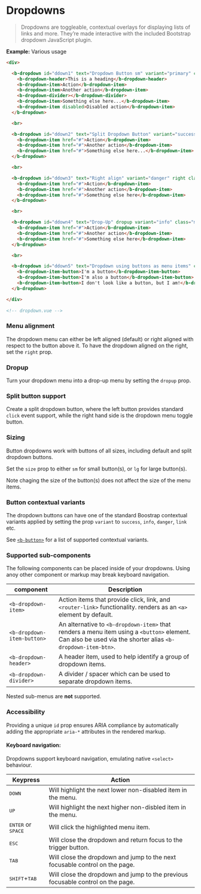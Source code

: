 # Dropdowns

> Dropdowns are toggleable, contextual overlays for displaying lists of links and more. They’re made interactive with the included Bootstrap dropdown JavaScript plugin.


**Example:** Various usage
```html
<div>

  <b-dropdown id="ddown1" text="Dropdown Button sm" variant="primary" class="m-md-2">
    <b-dropdown-header>This is a heading</b-dropdown-header>
    <b-dropdown-item>Action</b-dropdown-item>
    <b-dropdown-item>Another action</b-dropdown-item>
    <b-dropdown-divider></b-dropdown-divider>
    <b-dropdown-item>Something else here...</b-dropdown-item>
    <b-dropdown-item disabled>Disabled action</b-dropdown-item>
  </b-dropdown>

  <br>

  <b-dropdown id="ddown2" text="Split Dropdown Button" variant="success" split class="m-md-2">
    <b-dropdown-item href="#">Action</b-dropdown-item>
    <b-dropdown-item href="#">Another action</b-dropdown-item>
    <b-dropdown-item href="#">Something else here...</b-dropdown-item>
  </b-dropdown>

  <br>

  <b-dropdown id="ddown3" text="Right align" variant="danger" right class="m-md-2">
    <b-dropdown-item href="#">Action</b-dropdown-item>
    <b-dropdown-item href="#">Another action</b-dropdown-item>
    <b-dropdown-item href="#">Something else here</b-dropdown-item>
  </b-dropdown>

  <br>

  <b-dropdown id="ddown4" text="Drop-Up" dropup variant="info" class="m-md-2">
    <b-dropdown-item href="#">Action</b-dropdown-item>
    <b-dropdown-item href="#">Another action</b-dropdown-item>
    <b-dropdown-item href="#">Something else here</b-dropdown-item>
  </b-dropdown>

  <br>

  <b-dropdown id="ddown5" text="Dropdown using buttons as menu items" class="m-md-2">
    <b-dropdown-item-button>I'm a button</b-dropdown-item-button>
    <b-dropdown-item-button>I'm also a button</b-dropdown-item-button>
    <b-dropdown-item-button>I don't look like a button, but I am!</b-dropdown-item-button>
  </b-dropdown>

</div>
  
<!-- dropdown.vue -->
```


### Menu alignment
The dropdown menu can either be left aligned (default) or right aligned with respect
to the button above it. To have the dropdown aligned on the right, set the `right` prop.


### Dropup
Turn your dropdown menu into a drop-up menu by setting the `dropup` prop.


### Split button support
Create a split dropdown button, where the left button provides standard
`click` event support, while the right hand side is the dropdown menu toggle button.


### Sizing
Button dropdowns work with buttons of all sizes, including default and split
dropdown buttons.

Set the `size` prop to either `sm` for small button(s), or `lg` for large button(s).

Note chaging the size of the button(s) does not affect the size of the menu items.

### Button contextual variants
The dropdown buttons can have one of the standard Boostrap contextual variants applied
by setting the prop `variant` to `success`, `info`, `danger`, `link` etc.

See [`<b-button>`](./button) for a list of supported contextual variants.


### Supported sub-components
The following components can be placed inside of your dropdowns. Using anoy other
component or markup may break keyboard navigation.

| component | Description
| --------- | -----------
| `<b-dropdown-item>` | Action items that provide click, link, and `<router-link>` functionality. renders as an `<a>` element by default.
| `<b-dropdown-item-button>` | An alternative to `<b-dropdown-item>` that renders a menu item using a `<button>` element. Can also be used via the shorter alias `<b-dropdown-item-btn>`.
| `<b-dropdown-header>` | A header item, used to help identify a group of dropdown items.
| `<b-dropdown-divider>` | A divider / spacer which can be used to separate dropdown items.

Nested sub-menus are **not** supported.


### Accessibility
Providing a unique `id` prop ensures ARIA compliance by automatically adding
the appropriate `aria-*` attributes in the rendered markup.

#### Keyboard navigation:
Dropdowns support keyboard navigation, emulating native `<select>` behaviour.

| Keypress | Action
| -------- | ------
| <kbd>DOWN</kbd> | Will highlight the next lower non-disabled item in the menu.
| <kbd>UP</kbd> | Will highlight the next higher non-disbled item in the menu.
| <kbd>ENTER</kbd> or <kbd>SPACE</kbd> | Will click the highlighted menu item.
| <kbd>ESC</kbd> | Will close the dropdown and return focus to the trigger button.
| <kbd>TAB</kbd> | Will close the dropdown and jump to the next focusable control on the page.
| <kbd>SHIFT</kbd>+<kbd>TAB</kbd> | Will close the dropdown and jump to the previous focusable control on the page.


